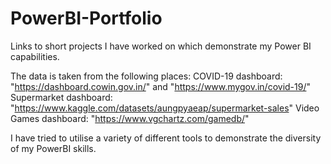 # PowerBI-Portfolio
Links to short projects I have worked on which demonstrate my Power BI capabilities.

The data is taken from the following places:
COVID-19 dashboard: "https://dashboard.cowin.gov.in/" and "https://www.mygov.in/covid-19/"
Supermarket dashboard: "https://www.kaggle.com/datasets/aungpyaeap/supermarket-sales"
Video Games dashboard: "https://www.vgchartz.com/gamedb/"

I have tried to utilise a variety of different tools to demonstrate the diversity of my PowerBI skills.
